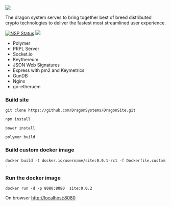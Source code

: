 ![](http://i.imgur.com/NjzAc7S.png)

The dragon system serves to bring together best of breed distributed crypto technologies to deliver the fastest most streamlined user experience.

 [![NSP Status](https://nodesecurity.io/orgs/kiyotocrypto/projects/4b05306b-a168-4e69-8744-1c4b69439ce5/badge)](https://nodesecurity.io/orgs/kiyotocrypto/projects/4b05306b-a168-4e69-8744-1c4b69439ce5/badge)
![](https://travis-ci.org/kiyokocrypto/DragonSystem.svg?branch=master)

* Polymer
* PRPL Server
* Socket.io
* Keythereum 
* JSON Web Signatures
* Express with pm2 and Keymetrics
* GunDB
* Nginx
* go-etheruem

### Build site

`git clone https://github.com/DragonSystems/DragonSite.git`

`npm install`

`bower install`

`polymer build`

### Build custom docker image

`docker build -t docker.io/username/site:0.0.1-rc1 -f Dockerfile.custom  .`

### Run the docker image

`docker run -d -p 8080:8080  site:0.0.2`

On browser [http://localhost:8080](http://localhost:8080)

